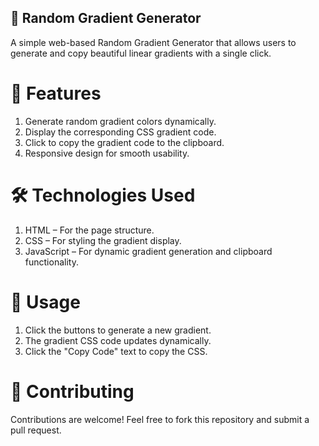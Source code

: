 ## 🌈 Random Gradient Generator

A simple web-based Random Gradient Generator that allows users to generate and copy beautiful linear gradients with a single click.

# 🎨 Features
1. Generate random gradient colors dynamically.
2. Display the corresponding CSS gradient code.
3. Click to copy the gradient code to the clipboard.
4. Responsive design for smooth usability.

# 🛠️ Technologies Used
1. HTML – For the page structure.
2. CSS – For styling the gradient display.
3. JavaScript – For dynamic gradient generation and clipboard functionality.

# 📜 Usage
1. Click the buttons to generate a new gradient.
2. The gradient CSS code updates dynamically.
3. Click the "Copy Code" text to copy the CSS.

# 🤝 Contributing
Contributions are welcome! Feel free to fork this repository and submit a pull request.
